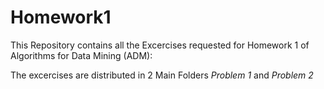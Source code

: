 # Homework1


This Repository contains all the Excercises requested for Homework 1 of Algorithms for Data Mining (ADM):

The excercises are distributed in 2 Main Folders *Problem 1* and *Problem 2*

